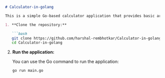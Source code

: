 ```markdown
# Calculator-in-golang

This is a simple Go-based calculator application that provides basic arithmetic operations: addition, subtraction, multiplication, division, and modular division.

1. **Clone the repository:**

   ```bash
   git clone https://github.com/harshal-rembhotkar/Calculator-in-golang.git
   cd Calculator-in-golang
   ```

2. **Run the application:**

   You can use the Go command to run the application:

   ```bash
   go run main.go
   ```


